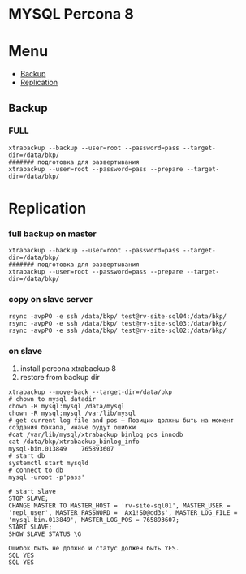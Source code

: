 # MYSQL Percona 8

# Menu
 - [Backup](https://github.com/allanian/docker/tree/master/databases/mysql#BACKUP)
 - [Replication](https://github.com/allanian/docker/tree/master/databases/mysql#Replication)

## Backup 
### FULL
```
xtrabackup --backup --user=root --password=pass --target-dir=/data/bkp/
####### подготовка для развертывания
xtrabackup --user=root --password=pass --prepare --target-dir=/data/bkp/
```



# Replication
### full backup on master
```
xtrabackup --backup --user=root --password=pass --target-dir=/data/bkp/
####### подготовка для развертывания
xtrabackup --user=root --password=pass --prepare --target-dir=/data/bkp/
```
### copy on slave server
```
rsync -avpPO -e ssh /data/bkp/ test@rv-site-sql04:/data/bkp/
rsync -avpPO -e ssh /data/bkp/ test@rv-site-sql03:/data/bkp/
rsync -avpPO -e ssh /data/bkp/ test@rv-site-sql02:/data/bkp/
```
### on slave
 1. install percona xtrabackup 8
 2.  restore from backup dir
```
xtrabackup --move-back --target-dir=/data/bkp
# chown to mysql datadir
chown -R mysql:mysql /data/mysql
chown -R mysql:mysql /var/lib/mysql
# get current log file and pos – Позиции должны быть на момент создания бэкапа, иначе будут ошибки
#cat /var/lib/mysql/xtrabackup_binlog_pos_innodb
cat /data/bkp/xtrabackup_binlog_info
mysql-bin.013849	765893607
# start db
systemctl start mysqld
# connect to db
mysql -uroot -p'pass'

# start slave
STOP SLAVE;
CHANGE MASTER TO MASTER_HOST = 'rv-site-sql01', MASTER_USER = 'repl_user', MASTER_PASSWORD = 'Ax1!SD@dd3s', MASTER_LOG_FILE = 'mysql-bin.013849', MASTER_LOG_POS = 765893607;
START SLAVE;
SHOW SLAVE STATUS \G

Ошибок быть не должно и статус должен быть YES.
SQL YES
SQL YES
```
